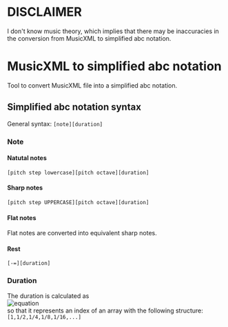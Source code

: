# DISCLAIMER

I don't know music theory, which implies that there may be inaccuracies in the conversion from MusicXML to simplified abc notation.

# MusicXML to simplified abc notation

Tool to convert MusicXML file into a simplified abc notation.

## Simplified abc notation syntax

General syntax: `[note][duration]`

### Note

#### Natutal notes

`[pitch step lowercase][pitch octave][duration]`

#### Sharp notes

`[pitch step UPPERCASE][pitch octave][duration]`

#### Flat notes

Flat notes are converted into equivalent sharp notes.

#### Rest

`[-=][duration]`

### Duration

The duration is calculated as <br>
![equation](https://latex.codecogs.com/gif.image?%5Cdpi%7B110%7D%20%5Clog_2%5Cleft(%5Cfrac%7B2%7D%7B%5Ctext%7BquarterLength%7D%7D%5Cright)) <br>
so that it represents an index of an array with the following structure: `[1,1/2,1/4,1/8,1/16,...]`

